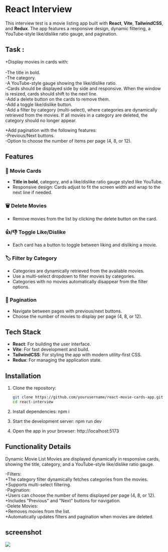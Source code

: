 # React Interview 

This interview test is a movie listing app built with **React**, **Vite**, **TailwindCSS**, and **Redux**. The app features a responsive design, dynamic filtering, a YouTube-style like/dislike ratio gauge, and pagination.

## Task :
+Display movies in cards with: <br/><br/>
  -The title in bold.<br/>
  -The category.<br/>
  -A YouTube-style gauge showing the like/dislike ratio.<br/>
  -Cards should be displayed side by side and responsive. When the window is resized, cards should shift to the next line.<br/>
  -Add a delete button on the cards to remove them.<br/>
  -Add a toggle like/dislike button.<br/>
  -Add a filter by category (multi-select), where categories are dynamically retrieved from the movies. If all movies in a category are deleted, the category should no longer appear.<br/>

+Add pagination with the following features:<br/>
  -Previous/Next buttons.<br/>
  -Option to choose the number of items per page (4, 8, or 12).<br/>

## Features  

### 🎥 Movie Cards
- **Title in bold**, category, and a like/dislike ratio gauge styled like YouTube.  
- Responsive design: Cards adjust to fit the screen width and wrap to the next line if needed.  

### 🗑️ Delete Movies
- Remove movies from the list by clicking the delete button on the card.  

### 👍/👎 Toggle Like/Dislike
- Each card has a button to toggle between liking and disliking a movie.  

### 🏷️ Filter by Category
- Categories are dynamically retrieved from the available movies.  
- Use a multi-select dropdown to filter movies by categories.  
- Categories with no movies automatically disappear from the filter options.  

### 📄 Pagination
- Navigate between pages with previous/next buttons.  
- Choose the number of movies to display per page (4, 8, or 12).  

## Tech Stack  
- **React**: For building the user interface.  
- **Vite**: For fast development and build.  
- **TailwindCSS**: For styling the app with modern utility-first CSS.  
- **Redux**: For managing the application state.  

## Installation  

1. Clone the repository:  
   ```bash
   git clone https://github.com/yourusername/react-movie-cards-app.git
   cd react-interview
   
2. Install dependencies:
   npm i

3. Start the development server:
   npm run dev

4. Open the app in your browser:
   http://localhost:5173

## Functionality Details
Dynamic Movie List
Movies are displayed dynamically in responsive cards, showing the title, category, and a YouTube-style like/dislike ratio gauge.

-Filters: <br/>
+The category filter dynamically fetches categories from the movies.<br/>
+Supports multi-select filtering.<br/>
-Pagination: <br/>
+Users can choose the number of items displayed per page (4, 8, or 12).<br/>
+Includes "Previous" and "Next" buttons for navigation.<br/>
-Delete Movies: <br/>
+Removes movies from the list.<br/>
+Automatically updates filters and pagination when movies are deleted.<br/>

## screenshot
<img src='https://github.com/user-attachments/assets/95b36b51-8584-4ccf-9003-322dd2ec1d1f'/>


